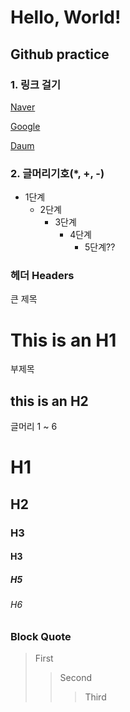 
<h1>Hello, World!</h1>

<h2> Github practice </h2>

<h3>1. 링크 걸기</h3>

[Naver][naverlink]

[naverlink]: https://naver.com "Go naver"

[Google][googlelink]
  
[googlelink]: https://google.com "Go google"

[Daum](https://Daum.net, "Daum link")


<h3>2. 글머리기호(*, +, -)</h3>

* 1단계
  * 2단계
    * 3단계
      * 4단계
        * 5단계??
        
<h3> 헤더 Headers</h3>

큰 제목

This is an H1
=============


부제목

this is an H2
-------------


글머리 1 ~ 6

# H1
## H2
### H3
#### H3
##### H5
###### H6


### Block Quote
> First
> > Second
> > > Third


